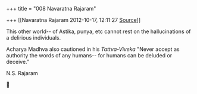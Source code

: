 +++
title = "008 Navaratna Rajaram"

+++
[[Navaratna Rajaram	2012-10-17, 12:11:27 [Source](https://groups.google.com/g/bvparishat/c/BGJ5L3KBLHs)]]





 This other world-- of Astika, punya, etc cannot rest on the hallucinations of a delirious individuals.



 Acharya Madhva also cautioned in his *Tattva-Viveka* "Never accept as authority the words of any humans-- for humans can be deluded or deceive."



N.S. Rajaram  
  



